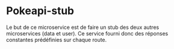 # Pokeapi-stub

Le but de ce microservice est de faire un stub des deux autres microservices (data et user). Ce service fourni donc des réponses constantes prédéfinies sur chaque route.
